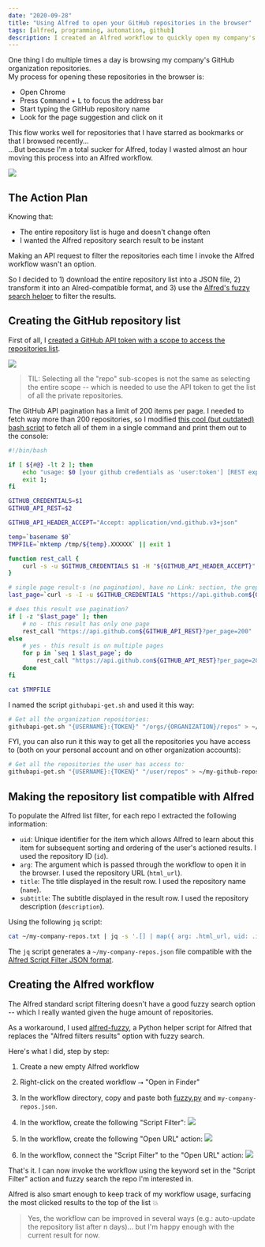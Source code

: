 ```yaml
---
date: "2020-09-28"
title: "Using Alfred to open your GitHub repositories in the browser"
tags: [alfred, programming, automation, github]
description: I created an Alfred workflow to quickly open my company's GitHub repos in the browser.
---
```


One thing I do multiple times a day is browsing my company's GitHub organization repositories.  
My process for opening these repositories in the browser is:

- Open Chrome
- Press <kbd>Command</kbd> + <kbd>L</kbd> to focus the address bar
- Start typing the GitHub repository name
- Look for the page suggestion and click on it

This flow works well for repositories that I have starred as bookmarks or that I browsed recently...  
...But because I'm a total sucker for Alfred, today I wasted almost an hour moving this process into an Alfred workflow.

![](/images/alfred.png)

## The Action Plan

Knowing that:

- The entire repository list is huge and doesn't change often
- I wanted the Alfred repository search result to be instant

Making an API request to filter the repositories each time I invoke the Alfred workflow wasn't an option.

So I decided to 1) download the entire repository list into a JSON file, 2) transform it into an Alred-compatible format, and 3) use the [Alfred's fuzzy search helper](https://github.com/deanishe/alfred-fuzzy) to filter the results.

## Creating the GitHub repository list

First of all, I [created a GitHub API token with a scope to access the repositories list](https://github.com/settings/tokens/new).

![](/images/github-repo-access.png)

> TIL: Selecting all the "repo" sub-scopes is not the same as selecting the entire scope -- which is needed to use the API token to get the list of all the private repositories.

The GitHub API pagination has a limit of 200 items per page. I needed to fetch way more than 200 repositories, so I modified [this cool (but outdated) bash script](https://gist.github.com/mbohun/b161521b2440b9f08b59) to fetch all of them in a single command and print them out to the console:

```bash
#!/bin/bash

if [ ${#@} -lt 2 ]; then
    echo "usage: $0 [your github credentials as 'user:token'] [REST expression]"
    exit 1;
fi

GITHUB_CREDENTIALS=$1
GITHUB_API_REST=$2

GITHUB_API_HEADER_ACCEPT="Accept: application/vnd.github.v3+json"

temp=`basename $0`
TMPFILE=`mktemp /tmp/${temp}.XXXXXX` || exit 1

function rest_call {
    curl -s -u $GITHUB_CREDENTIALS $1 -H "${GITHUB_API_HEADER_ACCEPT}" >> $TMPFILE
}

# single page result-s (no pagination), have no Link: section, the grep result is empty
last_page=`curl -s -I -u $GITHUB_CREDENTIALS "https://api.github.com${GITHUB_API_REST}?per_page=200" -H "${GITHUB_API_HEADER_ACCEPT}" | grep '^Link:' | sed -e 's/^Link:.*page=//g' -e 's/>.*$//g'`

# does this result use pagination?
if [ -z "$last_page" ]; then
    # no - this result has only one page
    rest_call "https://api.github.com${GITHUB_API_REST}?per_page=200"
else
    # yes - this result is on multiple pages
    for p in `seq 1 $last_page`; do
        rest_call "https://api.github.com${GITHUB_API_REST}?per_page=200&page=$p"
    done
fi

cat $TMPFILE
```

I named the script `githubapi-get.sh` and used it this way:

```bash
# Get all the organization repositories:
githubapi-get.sh "{USERNAME}:{TOKEN}" "/orgs/{ORGANIZATION}/repos" > ~/my-company-repos.txt
```

FYI, you can also run it this way to get all the repositories you have access to (both on your personal account and on other organization accounts):

```bash
# Get all the repositories the user has access to:
githubapi-get.sh "{USERNAME}:{TOKEN}" "/user/repos" > ~/my-github-repos.txt
```

## Making the repository list compatible with Alfred

To populate the Alfred list filter, for each repo I extracted the following information:

- `uid`: Unique identifier for the item which allows Alfred to learn about this item for subsequent sorting and ordering of the user's actioned results. I used the repository ID (`id`).
- `arg`: The argument which is passed through the workflow to open it in the browser. I used the repository URL (`html_url`).
- `title`: The title displayed in the result row. I used the repository name (`name`).
- `subtitle`: The subtitle displayed in the result row. I used the repository description (`description`).

Using the following `jq` script:

```bash
cat ~/my-company-repos.txt | jq -s '.[] | map({ arg: .html_url, uid: .id, title: .name, subtitle: .description }) | { items: . }' > ~/my-company-repos.json
```

The `jq` script generates a `~/my-company-repos.json` file compatible with the [Alfred Script Filter JSON format](https://www.alfredapp.com/help/workflows/inputs/script-filter/json/).

## Creating the Alfred workflow

The Alfred standard script filtering doesn't have a good fuzzy search option -- which I really wanted given the huge amount of repositories.

As a workaround, I used [alfred-fuzzy](https://github.com/deanishe/alfred-fuzzy), a Python helper script for Alfred that replaces the "Alfred filters results" option with fuzzy search.

Here's what I did, step by step:

1. Create a new empty Alfred workflow

2. Right-click on the created workflow ⭢ "Open in Finder"

3. In the workflow directory, copy and paste both [fuzzy.py](https://raw.githubusercontent.com/deanishe/alfred-fuzzy/master/fuzzy.py) and `my-company-repos.json`.

4. In the workflow, create the following "Script Filter":
   ![](/images/workflow-0.png)

5. In the workflow, create the following "Open URL" action:
   ![](/images/workflow-1.png)

6. In the workflow, connect the "Script Filter" to the "Open URL" action:
   ![](/images/workflow-2.png)

That's it.
I can now invoke the workflow using the keyword set in the "Script Filter" action and fuzzy search the repo I'm interested in.

Alfred is also smart enough to keep track of my workflow usage, surfacing the most clicked results to the top of the list 💥

> Yes, the workflow can be improved in several ways (e.g.: auto-update the repository list after n days)... but I'm happy enough with the current result for now.

